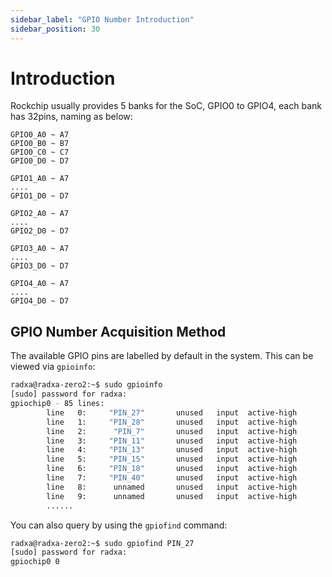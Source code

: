 ```yaml
---
sidebar_label: "GPIO Number Introduction"
sidebar_position: 30
---
```


# Introduction

Rockchip usually provides 5 banks for the SoC, GPIO0 to GPIO4, each bank has 32pins, naming as below:

```
GPIO0_A0 ~ A7
GPIO0_B0 ~ B7
GPIO0_C0 ~ C7
GPIO0_D0 ~ D7

GPIO1_A0 ~ A7
....
GPIO1_D0 ~ D7
```

```
GPIO2_A0 ~ A7
....
GPIO2_D0 ~ D7
```

```
GPIO3_A0 ~ A7
....
GPIO3_D0 ~ D7
```

```
GPIO4_A0 ~ A7
....
GPIO4_D0 ~ D7
```

## GPIO Number Acquisition Method

The available GPIO pins are labelled by default in the system. This can be viewed via `gpioinfo`:

```bash
radxa@radxa-zero2:~$ sudo gpioinfo
[sudo] password for radxa:
gpiochip0 - 85 lines:
        line   0:     "PIN_27"       unused   input  active-high
        line   1:     "PIN_28"       unused   input  active-high
        line   2:      "PIN_7"       unused   input  active-high
        line   3:     "PIN_11"       unused   input  active-high
        line   4:     "PIN_13"       unused   input  active-high
        line   5:     "PIN_15"       unused   input  active-high
        line   6:     "PIN_18"       unused   input  active-high
        line   7:     "PIN_40"       unused   input  active-high
        line   8:      unnamed       unused   input  active-high
        line   9:      unnamed       unused   input  active-high
        ......
```

You can also query by using the `gpiofind` command:

```bash
radxa@radxa-zero2:~$ sudo gpiofind PIN_27
[sudo] password for radxa:
gpiochip0 0
```
